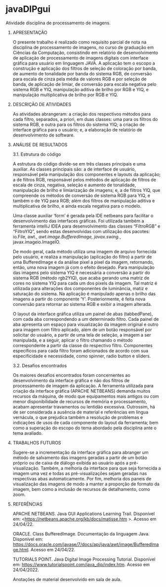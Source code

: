 # javaDIPgui
 Atividade disciplina de processamento de imagens.

1.	APRESENTAÇÃO

    O presente trabalho é realizado como requisito parcial de nota na disciplina de processamento de imagens, no curso de graduação em Ciências da Computação, consistindo em relatório de desenvolvimento de aplicação de processamento de imagens digitais com interface gráfica para usuário em linguagem JAVA. A aplicação tem o escopo a construção e aplicação dos filtros de seleção de coloração por banda, de aumento de tonalidade por banda do sistema RGB, de conversão para escala de cinza pela média de valores RGB e por seleção de banda, de aplicação de limiar, de conversão para escala negativa pelo sistema RGB e YIQ, manipulação aditiva de brilho por RGB e YIQ, e manipulação multiplicativa de brilho por RGB e YIQ.

2.	DESCRIÇÃO DE ATIVIDADES

    As atividades abrangeram: a criação dos respectivos métodos para cada filtro, separados, a priori, em duas classes: uma para os filtros do sistema RGB, e outra para os filtros do sistema YIQ; a criação de interface gráfica para o usuário; e, a elaboração de relatório de desenvolvimento de software.

3.	ANÁLISE DE RESULTADOS

    3.1.	Estrutura do código
    
    A estrutura do código divide-se em três classes principais e uma auxiliar. As classes principais são: a de interface de usuário, responsável pela manipulação dos componentes e layouts da aplicação; a de filtros RGB, responsável pelos métodos de aplicação de filtros de escala de cinza, negativa, seleção e aumento de tonalidade, manipulação de brilho e limiarização de imagens; e, a de filtros YIQ, que compreende os métodos de conversão de sistema RGB para YIQ, e também o de YIQ para RGB; além dos filtros de manipulação aditiva e multiplicativa de brilho, e ainda escala negativa para o modelo.

    Uma classe auxiliar ‘form’ é gerada pela IDE netbeans para facilitar o desenvolvimento das interfaces gráficas. Foi utilizada também a ferramenta intelliJ IDEA para desenvolvimento das classes “FiltroRGB” e “FiltroYIQ”, sendo estas desenvolvidas com utilização dos pacotes: io.File, awt.*, awt.image.BufferedImage, javax.swing.*, javax.imageio.ImageIO.
    
    De modo geral, cada método utiliza uma imagem de arquivo fornecida pelo usuário, e realiza a manipulação (aplicação do filtro) a partir de uma BufferedImage e da análise pixel a pixel da imagem, retornando, então, uma nova imagem já com o efeito desejado. Para manipulação das imagens pelo sistema YIQ é necessária a conversão a partir do sistema RGB (método rgb2YIQ), que acaba gerando uma matriz de cores no sistema YIQ para cada um dos pixels da imagem. Tal matriz é utilizada para alterações dos componentes de luminância, matiz e saturação do sistema. Na aplicação é manipulado apenas o brilho das imagens a partir do componente ‘Y’. Posteriormente, é feita nova conversão para retornar ao sistema RGB e exibir a imagem alterada.
    
    O layout da interface gráfica utiliza um painel de abas (tabbedPane), com cada aba correspondendo a um determinado filtro. Cada painel de aba apresenta um espaço para visualização da imagem original e outro para imagem com filtro aplicado, além de um botão responsável por solicitar do usuário, a partir de uma tela de seleção, a imagem a ser manipulada, e a seguir, aplicar o filtro chamando o método correspondente a partir da classe do respectivo filtro. Componentes específicos para cada filtro foram adicionados de acordo com sua especificidade e necessidade, como spinner, radio button e sliders. 

    3.2.	Desafios encontrados
    
    Os maiores desafios encontrados foram concernentes ao desenvolvimento da interface gráfica e não dos filtros de processamento de imagem da aplicação. A ferramenta utilizada para criação da interface gráfica (APACHE NETBEANS) demanda muitos recursos da máquina, de modo que equipamentos mais antigos ou com menor disponibilidade de recursos de memória e processamento, acabam apresentar travamentos ou lentidão excessiva. Outrossim, há de ser considerada a ausência de material e referências em língua vernácula, o que prejudica também a resolução de problemas e indicações de usos de cada componente do layout da ferramenta; bem como a superação do escopo do tema abordado pela disciplina ante o tema avaliado.

4.	TRABALHOS FUTUROS

    Sugere-se a incrementação da interface gráfica para abranger um método de salvamento das imagens geradas a partir de um botão próprio ou de caixa de diálogo exibida ao usuário após a pré-visualização. Também, a melhoria da interface para que seja fornecida a imagem uma vez e todas as pré-visualizações sejam geradas nas respectivas abas automaticamente. Por fim, melhoria dos paneis de visualização das imagens de modo a manter a proporção de formato da imagem, bem como a inclusão de recursos de detalhamento, como zoom.

5.	REFERÊNCIAS

    APACHE NETBEANS. Java GUI Applications Learning Trail. Disponível em: <https://netbeans.apache.org/kb/docs/matisse.htm >. Acesso em 24/04/22.

    ORACLE. Class BufferedImage. Documentação da linguagem Java. Disponível em: <https://docs.oracle.com/javase/7/docs/api/java/awt/image/BufferedImage.html>. Acesso em 24/04/22.

    TUTORIALS POINT. Java Digital Image Processing Tutorial. Disponível em: <https://www.tutorialspoint.com/java_dip/index.htm>. Acesso em 24/04/2022.

    Anotações de material desenvolvido em sala de aula.
